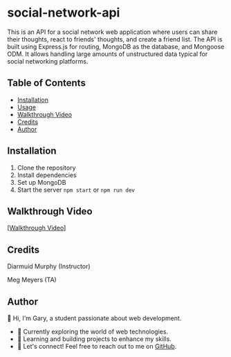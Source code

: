 # social-network-api

This is an API for a social network web application where users can share their thoughts, react to friends' thoughts, and create a friend list. The API is built using Express.js for routing, MongoDB as the database, and Mongoose ODM. It allows handling large amounts of unstructured data typical for social networking platforms.

## Table of Contents

- [Installation](#installation)
- [Usage](#usage)
- [Walkthrough Video](#walkthrough-video)
- [Credits](#credits)
- [Author](#author)

## Installation

1. Clone the repository
2. Install dependencies
3. Set up MongoDB
4. Start the server
`npm start` or
`npm run dev`

## Walkthrough Video

[[Walkthrough Video](https://drive.google.com/file/d/1r-nKcqn1WcBChMhq31sD0gYHFSK_ef2w/view)]

## Credits

Diarmuid Murphy (Instructor)

Meg Meyers (TA)

## Author

👋 Hi, I'm Gary, a student passionate about web development.

- 🔭 Currently exploring the world of web technologies.
- 🌱 Learning and building projects to enhance my skills.
- 💬 Let's connect! Feel free to reach out to me on [GitHub](https://github.com/garym636).